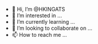 - 👋 Hi, I’m @HKINGATS
- 👀 I’m interested in ...
- 🌱 I’m currently learning ...
- 💞️ I’m looking to collaborate on ...
- 📫 How to reach me ...

<!---
HKINGATS/HKINGATS is a ✨ special ✨ repository because its `README.md` (this file) appears on your GitHub profile.
You can click the Preview link to take a look at your changes.
--->
